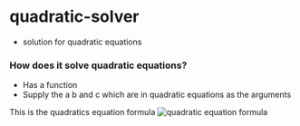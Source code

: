 # quadratic-solver
- solution for quadratic equations
### How does it solve quadratic equations? 
- Has a function 
- Supply the a b and c which are in quadratic equations as the arguments

This is the quadratics equation formula
![quadratic equation formula](https://www.assignmentpoint.com/wp-content/uploads/2017/12/Quadratic-Equation-3.jpg)
